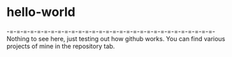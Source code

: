 # hello-world
-=-=-=-=-=-=-=-=-=-=-=-=-=-=-=-=-=-=-=-=-=-=-=-=-=-=-=-=-=-=-
Nothing to see here, just testing out how github works.
You can find various projects of mine in the repository tab.
